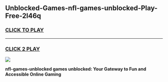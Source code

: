 
## Unblocked-Games-nfl-games-unblocked-Play-Free-2l46q
<h3>
<a href="https://premium76.site?title=nfl-games-unblocked&ref=12A">CLICK TO PLAY</a></h3>
<hr>

<h3>
<a href="https://premium76.site?title=nfl-games-unblocked&ref=12A">CLICK 2 PLAY</a>
  
</h3>

<a href="https://premium76.site?title=nfl-games-unblocked&ref=12A"><img src="https://clearcache.store/games.png"></a>


**nfl-games-unblocked games unblocked: Your Gateway to Fun and Accessible Online Gaming**
